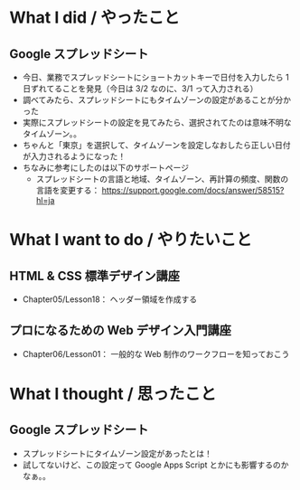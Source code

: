 # What I did / やったこと
## Google スプレッドシート
- 今日、業務でスプレッドシートにショートカットキーで日付を入力したら 1 日ずれてることを発見（今日は 3/2 なのに、3/1 って入力される）
- 調べてみたら、スプレッドシートにもタイムゾーンの設定があることが分かった
- 実際にスプレッドシートの設定を見てみたら、選択されてたのは意味不明なタイムゾーン。。
- ちゃんと「東京」を選択して、タイムゾーンを設定しなおしたら正しい日付が入力されるようになった！
- ちなみに参考にしたのは以下のサポートページ
    - スプレッドシートの言語と地域、タイムゾーン、再計算の頻度、関数の言語を変更する： https://support.google.com/docs/answer/58515?hl=ja

# What I want to do / やりたいこと
## HTML & CSS 標準デザイン講座
- Chapter05/Lesson18： ヘッダー領域を作成する

## プロになるための Web デザイン入門講座
- Chapter06/Lesson01： 一般的な Web 制作のワークフローを知っておこう

# What I thought / 思ったこと
## Google スプレッドシート
- スプレッドシートにタイムゾーン設定があったとは！
- 試してないけど、この設定って Google Apps Script とかにも影響するのかなぁ。。

